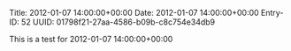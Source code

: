 Title: 2012-01-07 14:00:00+00:00
Date: 2012-01-07 14:00:00+00:00
Entry-ID: 52
UUID: 01798f21-27aa-4586-b09b-c8c754e34db9

This is a test for 2012-01-07 14:00:00+00:00
